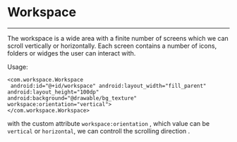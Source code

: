 # Workspace

---

The workspace is a wide area with a finite number of screens which we can scroll vertically or horizontally.
Each screen contains a number of icons, folders or widges the user can interact with.

Usage:

```
<com.workspace.Workspace
 android:id="@+id/workspace" android:layout_width="fill_parent"
android:layout_height="100dp" android:background="@drawable/bg_texture"
workspace:orientation="vertical">
</com.workspace.Workspace>
```
with the custom attribute `workspace:orientation` , which value can be  `vertical` or `horizontal`, we can controll the scrolling direction .



